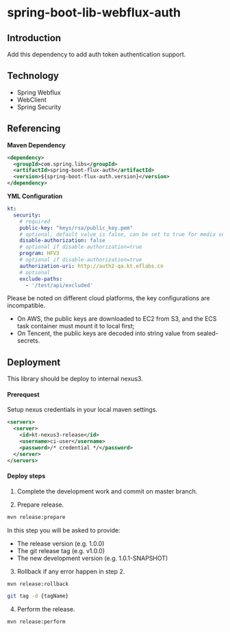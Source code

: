 # spring-boot-lib-webflux-auth

## Introduction

Add this dependency to add auth token authentication support.

## Technology

- Spring Webflux
- WebClient
- Spring Security

## Referencing

**Maven Dependency**

```xml
<dependency>
  <groupId>com.spring.libs</groupId>
  <artifactId>spring-boot-flux-auth</artifactId>
  <version>${spring-boot-flux-auth.version}</version>
</dependency>
```
**YML Configuration**

```yaml
kt:
  security:
    # required
    public-key: "keys/rsa/public_key.pem"
    # optional, default value is false, can be set to true for media service
    disable-authorization: false
    # optional if disable-authorization=true
    program: HFV3
    # optional if disable-authorization=true
    authorization-uri: http://auth2-qa.kt.eflabs.cn
    # optional
    exclude-paths:
      - '/test/api/excluded'
```
Please be noted on different cloud platforms, the key configurations are incompatible.
- On AWS, the public keys are downloaded to EC2 from S3, 
and the ECS task container must mount it to local first;
- On Tencent, the public keys are decoded into string value from sealed-secrets.

## Deployment

This library should be deploy to internal nexus3. 

#### Prerequest

Setup nexus credentials in your local maven settings.

```xml
<servers>
  <server>
    <id>kt-nexus3-release</id>
    <username>ci-user</username>
    <password>/* credential */</password>
  </server>
</servers>
```

#### Deploy steps

1. Complete the development work and commit on master branch.

2. Prepare release.

```bash
mvn release:prepare
```

In this step you will be asked to provide:

- The release version (e.g. 1.0.0)
- The git release tag (e.g. v1.0.0)
- The new development version (e.g. 1.0.1-SNAPSHOT)

3. Rollback if any error happen in step 2.

```bash
mvn release:rollback

git tag -d {tagName}
```

4. Perform the release.

```bash
mvn release:perform
```
